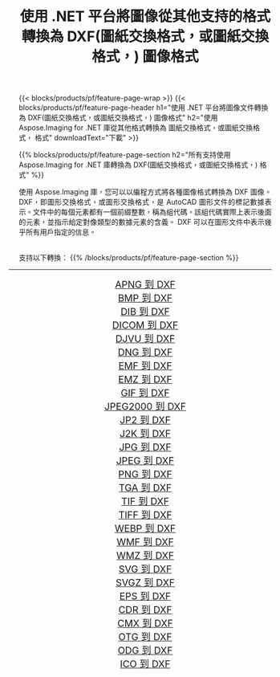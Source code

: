 ﻿---
title: 使用 .NET 平台將圖像從其他支持的格式轉換為 DXF(圖紙交換格式，或圖紙交換格式，) 圖像格式 
weight: 3920
url: /zh-hant/net/conversion/to/dxf/ 
lang: zh-hant
langdirlevel: 2
locales: zh-hans,ja,it,ru,de,es,fr,nl,id,lt,pl,pt,vi,tr,ko,zh-hant,ar,hi,th,sv,cs,uk,he
description: 使用 Aspose.Imaging for .NET 庫可以輕鬆地將其他支持的圖像格式轉換為 DXF(圖紙交換格式，或圖紙交換格式，)
---

{{< blocks/products/pf/feature-page-wrap >}}
{{< blocks/products/pf/feature-page-header h1="使用 .NET 平台將圖像文件轉換為 DXF(圖紙交換格式，或圖紙交換格式，) 圖像格式" h2="使用 Aspose.Imaging for .NET 庫從其他格式轉換為 圖紙交換格式，或圖紙交換格式， 格式" downloadText="下載" >}}


{{% blocks/products/pf/feature-page-section  h2="所有支持使用 Aspose.Imaging for .NET 庫轉換為 DXF(圖紙交換格式，或圖紙交換格式，) 格式" %}}
<p align=justify>使用 Aspose.Imaging 庫，您可以以編程方式將各種圖像格式轉換為 DXF 圖像。 DXF，即圖形交換格式，或圖形交換格式，是 AutoCAD 圖形文件的​​標記數據表示。文件中的每個元素都有一個前綴整數，稱為組代碼。該組代碼實際上表示後面的元素，並指示給定對像類型的數據元素的含義。 DXF 可以在圖形文件中表示幾乎所有用戶指定的信息。</p>
<br/>
支持以下轉換：
{{% /blocks/products/pf/feature-page-section %}}
<div class="container-fluid productfamilypage bg-gray">
    <div class="convertypes bg-gray agp-content section">
        <div class="container">
		<hr style="margin-left:-20px;"/>
		<div class="row other-converters" style="gap: 10px;font-size: 19px;text-align:center;">
		    <div class='col-md-2 other-converter remove-lp remove-rp'><a href="/imaging/zh-hant/net/conversion/apng-to-dxf/" style="padding:15px;">APNG 到 DXF</a></div>
<div class='col-md-2 other-converter remove-lp remove-rp'><a href="/imaging/zh-hant/net/conversion/bmp-to-dxf/" style="padding:15px;">BMP 到 DXF</a></div>
<div class='col-md-2 other-converter remove-lp remove-rp'><a href="/imaging/zh-hant/net/conversion/dib-to-dxf/" style="padding:15px;">DIB 到 DXF</a></div>
<div class='col-md-2 other-converter remove-lp remove-rp'><a href="/imaging/zh-hant/net/conversion/dicom-to-dxf/" style="padding:15px;">DICOM 到 DXF</a></div>
<div class='col-md-2 other-converter remove-lp remove-rp'><a href="/imaging/zh-hant/net/conversion/djvu-to-dxf/" style="padding:15px;">DJVU 到 DXF</a></div>
<div class='col-md-2 other-converter remove-lp remove-rp'><a href="/imaging/zh-hant/net/conversion/dng-to-dxf/" style="padding:15px;">DNG 到 DXF</a></div>
<div class='col-md-2 other-converter remove-lp remove-rp'><a href="/imaging/zh-hant/net/conversion/emf-to-dxf/" style="padding:15px;">EMF 到 DXF</a></div>
<div class='col-md-2 other-converter remove-lp remove-rp'><a href="/imaging/zh-hant/net/conversion/emz-to-dxf/" style="padding:15px;">EMZ 到 DXF</a></div>
<div class='col-md-2 other-converter remove-lp remove-rp'><a href="/imaging/zh-hant/net/conversion/gif-to-dxf/" style="padding:15px;">GIF 到 DXF</a></div>
<div class='col-md-2 other-converter remove-lp remove-rp'><a href="/imaging/zh-hant/net/conversion/jpeg2000-to-dxf/" style="padding:15px;">JPEG2000 到 DXF</a></div>
<div class='col-md-2 other-converter remove-lp remove-rp'><a href="/imaging/zh-hant/net/conversion/jp2-to-dxf/" style="padding:15px;">JP2 到 DXF</a></div>
<div class='col-md-2 other-converter remove-lp remove-rp'><a href="/imaging/zh-hant/net/conversion/j2k-to-dxf/" style="padding:15px;">J2K 到 DXF</a></div>
<div class='col-md-2 other-converter remove-lp remove-rp'><a href="/imaging/zh-hant/net/conversion/jpg-to-dxf/" style="padding:15px;">JPG 到 DXF</a></div>
<div class='col-md-2 other-converter remove-lp remove-rp'><a href="/imaging/zh-hant/net/conversion/jpeg-to-dxf/" style="padding:15px;">JPEG 到 DXF</a></div>
<div class='col-md-2 other-converter remove-lp remove-rp'><a href="/imaging/zh-hant/net/conversion/png-to-dxf/" style="padding:15px;">PNG 到 DXF</a></div>
<div class='col-md-2 other-converter remove-lp remove-rp'><a href="/imaging/zh-hant/net/conversion/tga-to-dxf/" style="padding:15px;">TGA 到 DXF</a></div>
<div class='col-md-2 other-converter remove-lp remove-rp'><a href="/imaging/zh-hant/net/conversion/tif-to-dxf/" style="padding:15px;">TIF 到 DXF</a></div>
<div class='col-md-2 other-converter remove-lp remove-rp'><a href="/imaging/zh-hant/net/conversion/tiff-to-dxf/" style="padding:15px;">TIFF 到 DXF</a></div>
<div class='col-md-2 other-converter remove-lp remove-rp'><a href="/imaging/zh-hant/net/conversion/webp-to-dxf/" style="padding:15px;">WEBP 到 DXF</a></div>
<div class='col-md-2 other-converter remove-lp remove-rp'><a href="/imaging/zh-hant/net/conversion/wmf-to-dxf/" style="padding:15px;">WMF 到 DXF</a></div>
<div class='col-md-2 other-converter remove-lp remove-rp'><a href="/imaging/zh-hant/net/conversion/wmz-to-dxf/" style="padding:15px;">WMZ 到 DXF</a></div>
<div class='col-md-2 other-converter remove-lp remove-rp'><a href="/imaging/zh-hant/net/conversion/svg-to-dxf/" style="padding:15px;">SVG 到 DXF</a></div>
<div class='col-md-2 other-converter remove-lp remove-rp'><a href="/imaging/zh-hant/net/conversion/svgz-to-dxf/" style="padding:15px;">SVGZ 到 DXF</a></div>
<div class='col-md-2 other-converter remove-lp remove-rp'><a href="/imaging/zh-hant/net/conversion/eps-to-dxf/" style="padding:15px;">EPS 到 DXF</a></div>
<div class='col-md-2 other-converter remove-lp remove-rp'><a href="/imaging/zh-hant/net/conversion/cdr-to-dxf/" style="padding:15px;">CDR 到 DXF</a></div>
<div class='col-md-2 other-converter remove-lp remove-rp'><a href="/imaging/zh-hant/net/conversion/cmx-to-dxf/" style="padding:15px;">CMX 到 DXF</a></div>
<div class='col-md-2 other-converter remove-lp remove-rp'><a href="/imaging/zh-hant/net/conversion/otg-to-dxf/" style="padding:15px;">OTG 到 DXF</a></div>
<div class='col-md-2 other-converter remove-lp remove-rp'><a href="/imaging/zh-hant/net/conversion/odg-to-dxf/" style="padding:15px;">ODG 到 DXF</a></div>
<div class='col-md-2 other-converter remove-lp remove-rp'><a href="/imaging/zh-hant/net/conversion/ico-to-dxf/" style="padding:15px;">ICO 到 DXF</a></div>
                </div>
        </div>
    </div>
</div>
<br/>

